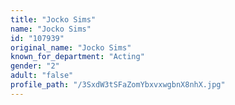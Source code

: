 ```yaml
---
title: "Jocko Sims"
name: "Jocko Sims"
id: "107939"
original_name: "Jocko Sims"
known_for_department: "Acting"
gender: "2"
adult: "false"
profile_path: "/3SxdW3tSFaZomYbxvxwgbnX8nhX.jpg"
---
```

